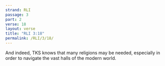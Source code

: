 ```yaml
---
strand: RLI
passage: 3
part: 2
verse: 18
layout: verse
title: "RLI 3:18"
permalink: /RLI/3/18/
---
```

And indeed, TKS knows that many religions may be needed, especially in order to navigate the vast halls of the modern world.
